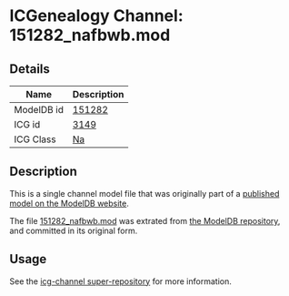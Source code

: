 # ICGenealogy Channel: 151282\_nafbwb.mod

## Details

Name | Description
---- | -----------
ModelDB id | [151282](http://senselab.med.yale.edu/ModelDB/ShowModel.cshtml?model=151282)
ICG id | [3149](http://icg.neurotheory.ox.ac.uk/channels/2/3149)
ICG Class | [Na](http://icg.neurotheory.ox.ac.uk/channels/2)

## Description

This is a single channel model file that was originally part of a [published model on the ModelDB website](http://senselab.med.yale.edu/mModelDB/ShowModel.cshtml?model=151282).

The file [151282\_nafbwb.mod](151282_nafbwb.mod) was extrated from [the ModelDB repository](http://senselab.med.yale.edu/ModelDB/ShowModel.cshtml?model=151282), and committed in its original form.

## Usage

See the [icg-channel super-repository](https://github.com/icgenealogy/icg-channels) for more information.